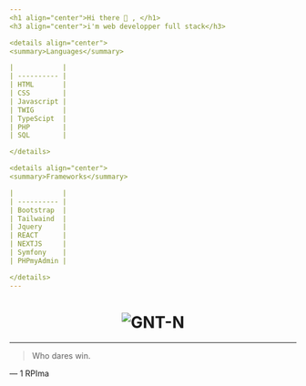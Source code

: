 ```yaml
---
<h1 align="center">Hi there 👋 , </h1>
<h3 align="center">i'm web developper full stack</h3>

<details align="center">
<summary>Languages</summary>

|            |
| ---------- |
| HTML       |
| CSS        |
| Javascript |
| TWIG       |
| TypeScipt  |
| PHP        |
| SQL        |

</details>

<details align="center">
<summary>Frameworks</summary>

|            |
| ---------- |
| Bootstrap  |
| Tailwaind  |
| Jquery     |
| REACT      |
| NEXTJS     |
| Symfony    |
| PHPmyAdmin |

</details>
---
```


<h1 align="center"><img  src="https://github-readme-stats.vercel.app/api/top-langs?username=GNT-N&show_icons=true&theme=merko&locale=en&layout=compact" alt="GNT-N" /></h1>

---

> Who dares win.

— 1 RPIma

<!--
**GNT-N/GNT-N** is a ✨ _special_ ✨ repository because its `README.md` (this file) appears on your GitHub profile.

Here are some ideas to get you started:

- 🔭 I’m currently working on ...
- 🌱 I’m currently learning ...
- 👯 I’m looking to collaborate on ...
- 🤔 I’m looking for help with ...
- 💬 Ask me about ...
- 📫 How to reach me: ...
- 😄 Pronouns: ...
- ⚡ Fun fact: ...
-->
